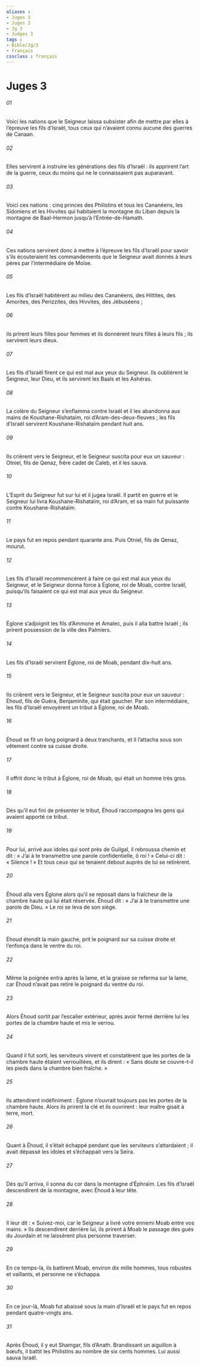 ```yaml
---
aliases : 
- Juges 3
- Juges 3
- Jg 3
- Judges 3
tags : 
- Bible/Jg/3
- français
cssclass : français
---
```


# Juges 3

###### 01
Voici les nations que le Seigneur laissa subsister afin de mettre par elles à l’épreuve les fils d’Israël, tous ceux qui n’avaient connu aucune des guerres de Canaan.
###### 02
Elles servirent à instruire les générations des fils d’Israël : ils apprirent l’art de la guerre, ceux du moins qui ne le connaissaient pas auparavant.
###### 03
Voici ces nations : cinq princes des Philistins et tous les Cananéens, les Sidoniens et les Hivvites qui habitaient la montagne du Liban depuis la montagne de Baal-Hermon jusqu’à l’Entrée-de-Hamath.
###### 04
Ces nations servirent donc à mettre à l’épreuve les fils d’Israël pour savoir s’ils écouteraient les commandements que le Seigneur avait donnés à leurs pères par l’intermédiaire de Moïse.
###### 05
Les fils d’Israël habitèrent au milieu des Cananéens, des Hittites, des Amorites, des Perizzites, des Hivvites, des Jébuséens ;
###### 06
ils prirent leurs filles pour femmes et ils donnèrent leurs filles à leurs fils ; ils servirent leurs dieux.
###### 07
Les fils d’Israël firent ce qui est mal aux yeux du Seigneur. Ils oublièrent le Seigneur, leur Dieu, et ils servirent les Baals et les Ashéras.
###### 08
La colère du Seigneur s’enflamma contre Israël et il les abandonna aux mains de Koushane-Rishataïm, roi d’Aram-des-deux-fleuves ; les fils d’Israël servirent Koushane-Rishataïm pendant huit ans.
###### 09
Ils crièrent vers le Seigneur, et le Seigneur suscita pour eux un sauveur : Otniel, fils de Qenaz, frère cadet de Caleb, et il les sauva.
###### 10
L’Esprit du Seigneur fut sur lui et il jugea Israël. Il partit en guerre et le Seigneur lui livra Koushane-Rishataïm, roi d’Aram, et sa main fut puissante contre Koushane-Rishataïm.
###### 11
Le pays fut en repos pendant quarante ans. Puis Otniel, fils de Qenaz, mourut.
###### 12
Les fils d’Israël recommencèrent à faire ce qui est mal aux yeux du Seigneur, et le Seigneur donna force à Églone, roi de Moab, contre Israël, puisqu’ils faisaient ce qui est mal aux yeux du Seigneur.
###### 13
Églone s’adjoignit les fils d’Ammone et Amalec, puis il alla battre Israël ; ils prirent possession de la ville des Palmiers.
###### 14
Les fils d’Israël servirent Églone, roi de Moab, pendant dix-huit ans.
###### 15
Ils crièrent vers le Seigneur, et le Seigneur suscita pour eux un sauveur : Éhoud, fils de Guéra, Benjaminite, qui était gaucher. Par son intermédiaire, les fils d’Israël envoyèrent un tribut à Églone, roi de Moab.
###### 16
Éhoud se fit un long poignard à deux tranchants, et il l’attacha sous son vêtement contre sa cuisse droite.
###### 17
Il offrit donc le tribut à Églone, roi de Moab, qui était un homme très gros.
###### 18
Dès qu’il eut fini de présenter le tribut, Éhoud raccompagna les gens qui avaient apporté ce tribut.
###### 19
Pour lui, arrivé aux idoles qui sont près de Guilgal, il rebroussa chemin et dit : « J’ai à te transmettre une parole confidentielle, ô roi ! » Celui-ci dit : « Silence ! » Et tous ceux qui se tenaient debout auprès de lui se retirèrent.
###### 20
Éhoud alla vers Églone alors qu’il se reposait dans la fraîcheur de la chambre haute qui lui était réservée. Éhoud dit : « J’ai à te transmettre une parole de Dieu. » Le roi se leva de son siège.
###### 21
Éhoud étendit la main gauche, prit le poignard sur sa cuisse droite et l’enfonça dans le ventre du roi.
###### 22
Même la poignée entra après la lame, et la graisse se referma sur la lame, car Éhoud n’avait pas retiré le poignard du ventre du roi.
###### 23
Alors Éhoud sortit par l’escalier extérieur, après avoir fermé derrière lui les portes de la chambre haute et mis le verrou.
###### 24
Quand il fut sorti, les serviteurs vinrent et constatèrent que les portes de la chambre haute étaient verrouillées, et ils dirent : « Sans doute se couvre-t-il les pieds dans la chambre bien fraîche. »
###### 25
Ils attendirent indéfiniment : Églone n’ouvrait toujours pas les portes de la chambre haute. Alors ils prirent la clé et ils ouvrirent : leur maître gisait à terre, mort.
###### 26
Quant à Éhoud, il s’était échappé pendant que les serviteurs s’attardaient ; il avait dépassé les idoles et s’échappait vers la Seïra.
###### 27
Dès qu’il arriva, il sonna du cor dans la montagne d’Éphraïm. Les fils d’Israël descendirent de la montagne, avec Éhoud à leur tête.
###### 28
Il leur dit : « Suivez-moi, car le Seigneur a livré votre ennemi Moab entre vos mains. » Ils descendirent derrière lui, ils prirent à Moab le passage des gués du Jourdain et ne laissèrent plus personne traverser.
###### 29
En ce temps-là, ils battirent Moab, environ dix mille hommes, tous robustes et vaillants, et personne ne s’échappa.
###### 30
En ce jour-là, Moab fut abaissé sous la main d’Israël et le pays fut en repos pendant quatre-vingts ans.
###### 31
Après Éhoud, il y eut Shamgar, fils d’Anath. Brandissant un aiguillon à bœufs, il battit les Philistins au nombre de six cents hommes. Lui aussi sauva Israël.

